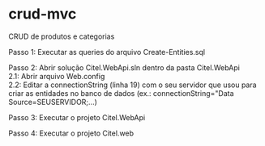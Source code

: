 # crud-mvc
CRUD de produtos e categorias

Passo 1: Executar as queries do arquivo Create-Entities.sql

Passo 2: Abrir solução Citel.WebApi.sln dentro da pasta Citel.WebApi
  <br/>
    2.1: Abrir arquivo Web.config
  <br/>
    2.2: Editar a connectionString (linha 19) com o seu servidor que usou para criar as entidades no banco de dados (ex.: connectionString="Data Source=SEUSERVIDOR;...)
  
Passo 3: Executar o projeto Citel.WebApi

Passo 4: Executar o projeto Citel.web
